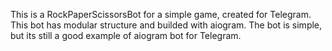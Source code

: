 This is a RockPaperScissorsBot for a simple game, created for Telegram. This bot has modular structure and builded with aiogram. The bot is simple, but its still a good example of aiogram bot for Telegram.

